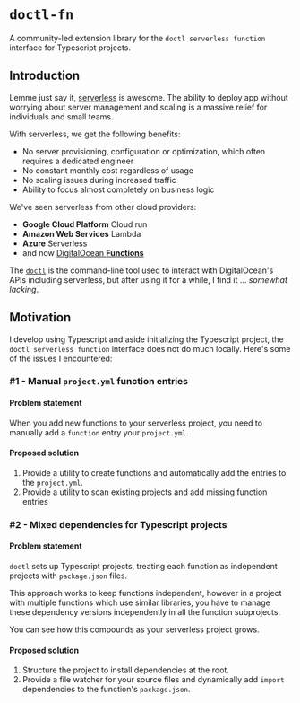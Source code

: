 # `doctl-fn`

A community-led extension library for the `doctl serverless function` interface
for Typescript projects.

## Introduction

Lemme just say
it, [serverless](https://en.wikipedia.org/wiki/Serverless_computing)
is
awesome. The ability to deploy app without worrying about server management
and scaling is a massive relief for individuals and small teams.

With serverless, we get the following benefits:

- No server provisioning, configuration or optimization, which often requires a
  dedicated engineer
- No constant monthly cost regardless of usage
- No scaling issues during increased traffic
- Ability to focus almost completely on business logic

We've seen serverless from other cloud providers:

- **Google Cloud Platform** Cloud run
- **Amazon Web Services** Lambda
- **Azure** Serverless
- and now [DigitalOcean
  **Functions**](https://www.digitalocean.com/products/functions)

The [`doctl`](https://docs.digitalocean.com/reference/doctl/) is the
command-line tool used to interact with DigitalOcean's APIs including
serverless, but after using it for a while, I find it ... _somewhat lacking_.

## Motivation

I develop using Typescript and aside initializing the Typescript project,
the `doctl serverless function` interface does not do much locally. Here's some
of the issues I encountered:

### #1 - Manual `project.yml` function entries

#### Problem statement

When you add new functions to your serverless project, you need to manually add
a `function` entry your `project.yml`.

#### Proposed solution

1. Provide a utility to create functions and automatically add the entries to
   the `project.yml`.
2. Provide a utility to scan existing projects and add missing function entries

### #2 - Mixed dependencies for Typescript projects

#### Problem statement

`doctl` sets up Typescript projects, treating each function as independent
projects with `package.json` files.

This approach works to keep functions independent, however in a project with
multiple functions which use similar libraries, you have to manage these
dependency versions independently in all the function subprojects.

You can see how this compounds as your serverless project grows.

#### Proposed solution

1. Structure the project to install dependencies at the root.
2. Provide a file watcher for your source files and dynamically add `import`
   dependencies to the function's `package.json`.